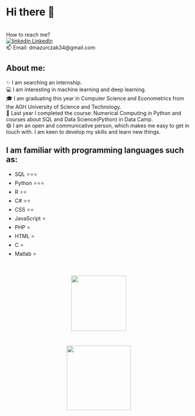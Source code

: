 # Hi there 👋

 <br />
How to reach me?  <br />
<a href="https://www.linkedin.com/in/diana-mazurczak-1294612b9/">
    <img src="https://i.sstatic.net/gVE0j.png" alt="linkedin"> LinkedIn
</a> 
<br />
 📫 Email: dmazurczak34@gmail.com  <br />

## About me:
✨ I am searching an internship.<br />
:computer: I am interesting in machine learning and deep learning.<br />
:mortar_board: I am graduating this year in Computer Science and Econometrics from the AGH University of Science and Technology. <br />
:pushpin: Last year I completed the course: Numerical Computing in Python and courses about SQL and Data Science(Python) in Data Camp. <br />
😄 I am an open and communicative person, which makes me easy to get in touch with. I am keen to develop my skills and learn new things. <br />

## I am familiar with programming languages such as:
* SQL ⭐⭐⭐
* Python ⭐⭐⭐
* R ⭐⭐
* C# ⭐⭐
* CSS ⭐⭐
* JavaScript ⭐
* PHP ⭐
* HTML ⭐
* C ⭐
* Matlab ⭐
<br />

<p align='center'>
   <a href="https://github.com/DianaMazurczak/github-readme-stats">
       <img height=150 src="https://github-readme-stats.vercel.app/api/top-langs/?username=DianaMazurczak&layout=compact"/></a>
</p>

<div align="center" style="margin: 40px 0">
   <a href="https://github.com/DianaMazurczak/github-profile-views-counter">
       <img width="175px" src="https://komarev.com/ghpvc/?username=DianaMazurczak&color=DE002D">
   </a>
</div>
